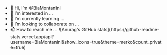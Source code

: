 
-   👋 Hi, I’m @BiaMontanini
- 👀 I’m interested in ...
- 🌱 I’m currently learning ...
- 💞️ I’m looking to collaborate on ...
- 📫 How to reach me ...
    </div>
    ![Anurag's GitHub stats](https://github-readme-stats.vercel.app/api?username=BiaMontanini&show_icons=true&theme=merko&count_private=true)
<br>

